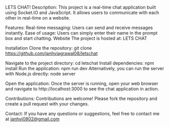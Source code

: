 LETS CHAT!
Description:
This project is a real-time chat application built using Socket.IO and JavaScript. It allows users to communicate with each other in real-time on a website.

Features:
Real-time messaging: Users can send and receive messages instantly.
Ease of usage: Users can simply enter their name in the prompt box and start chatting.
Website
The project is hosted at: LETS CHAT

Installation
Clone the repository:
git clone https://github.com/janhviagrawal08/letschat

Navigate to the project directory:
cd letschat
Install dependencies:
npm install
Run the application:
npm run dev
Alternatively, you can run the server with Node.js directly:
node server

Open the application:
Once the server is running, open your web browser and navigate to http://localhost:3000 to see the chat application in action.

Contributions:
Contributions are welcome! Please fork the repository and create a pull request with your changes.

Contact:
If you have any questions or suggestions, feel free to contact me at janhvi0802@gmail.com